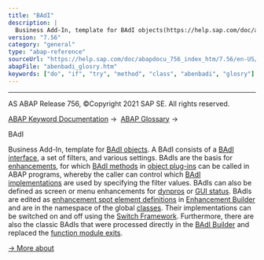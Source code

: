 ```yaml
---
title: "BAdI"
description: |
  Business Add-In, template for BAdI objects(https://help.sap.com/doc/abapdocu_756_index_htm/7.56/en-US/abenbadi_object_glosry.htm 'Glossary Entry'). A BAdI consists of a BAdI interface(https://help.sap.com/doc/abapdocu_756_index_htm/7.56/en-US/abenbadi_interface_glosry.htm 'Glossary Entry'), a se
version: "7.56"
category: "general"
type: "abap-reference"
sourceUrl: "https://help.sap.com/doc/abapdocu_756_index_htm/7.56/en-US/abenbadi_glosry.htm"
abapFile: "abenbadi_glosry.htm"
keywords: ["do", "if", "try", "method", "class", "abenbadi", "glosry"]
---
```


* * *

AS ABAP Release 756, ©Copyright 2021 SAP SE. All rights reserved.

[ABAP Keyword Documentation](https://help.sap.com/doc/abapdocu_756_index_htm/7.56/en-US/abenabap.htm) →  [ABAP Glossary](https://help.sap.com/doc/abapdocu_756_index_htm/7.56/en-US/abenabap_glossary.htm) → 

BAdI

Business Add-In, template for [BAdI objects](https://help.sap.com/doc/abapdocu_756_index_htm/7.56/en-US/abenbadi_object_glosry.htm "Glossary Entry"). A BAdI consists of a [BAdI interface](https://help.sap.com/doc/abapdocu_756_index_htm/7.56/en-US/abenbadi_interface_glosry.htm "Glossary Entry"), a set of filters, and various settings. BAdIs are the basis for [enhancements](https://help.sap.com/doc/abapdocu_756_index_htm/7.56/en-US/abenenhancement_glosry.htm "Glossary Entry"), for which [BAdI methods](https://help.sap.com/doc/abapdocu_756_index_htm/7.56/en-US/abenbadi_method_glosry.htm "Glossary Entry") in [object plug-ins](https://help.sap.com/doc/abapdocu_756_index_htm/7.56/en-US/abenobject_plugin_glosry.htm "Glossary Entry") can be called in ABAP programs, whereby the caller can control which [BAdI implementations](https://help.sap.com/doc/abapdocu_756_index_htm/7.56/en-US/abenbadi_implementation_glosry.htm "Glossary Entry") are used by specifying the filter values. BAdIs can also be defined as screen or menu enhancements for [dynpros](https://help.sap.com/doc/abapdocu_756_index_htm/7.56/en-US/abendynpro_glosry.htm "Glossary Entry") or [GUI status](https://help.sap.com/doc/abapdocu_756_index_htm/7.56/en-US/abengui_status_glosry.htm "Glossary Entry"). BAdIs are edited as [enhancement spot element definitions](https://help.sap.com/doc/abapdocu_756_index_htm/7.56/en-US/abenenhancement_spot_def_glosry.htm "Glossary Entry") in [Enhancement Builder](https://help.sap.com/doc/abapdocu_756_index_htm/7.56/en-US/abenenhancement_builder_glosry.htm "Glossary Entry") and are in the namespace of the global [classes](https://help.sap.com/doc/abapdocu_756_index_htm/7.56/en-US/abenclass_glosry.htm "Glossary Entry"). Their implementations can be switched on and off using the [Switch Framework](https://help.sap.com/doc/abapdocu_756_index_htm/7.56/en-US/abenswitch_framework_glosry.htm "Glossary Entry"). Furthermore, there are also the classic BAdIs that were processed directly in the [BAdI Builder](https://help.sap.com/doc/abapdocu_756_index_htm/7.56/en-US/abenbadi_builder_glosry.htm "Glossary Entry") and replaced the [function module exits](https://help.sap.com/doc/abapdocu_756_index_htm/7.56/en-US/abenfunction_module_exit_glosry.htm "Glossary Entry").

[→ More about](https://help.sap.com/doc/abapdocu_756_index_htm/7.56/en-US/abenbadi_enhancement.htm)